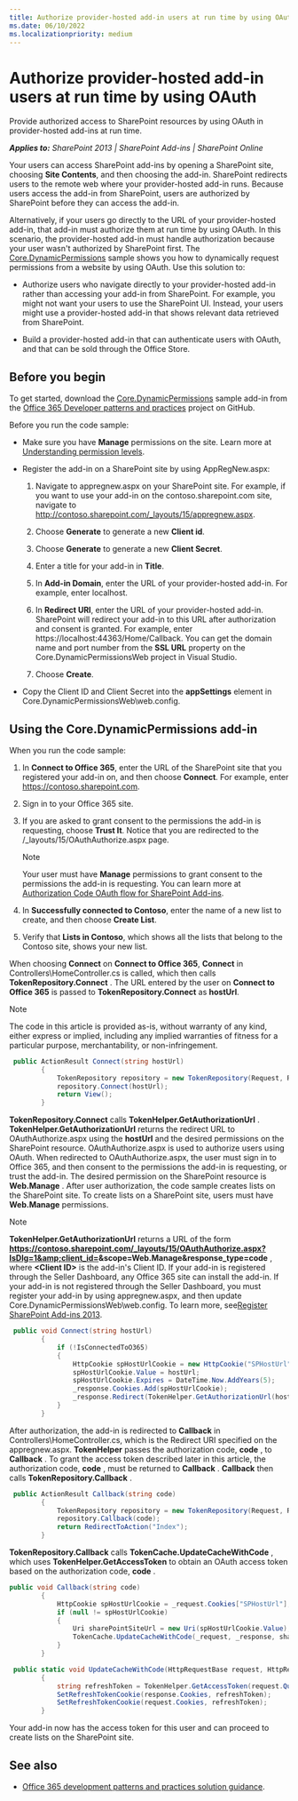 ```yaml
---
title: Authorize provider-hosted add-in users at run time by using OAuth
ms.date: 06/10/2022
ms.localizationpriority: medium
---
```

# Authorize provider-hosted add-in users at run time by using OAuth

Provide authorized access to SharePoint resources by using OAuth in provider-hosted add-ins at run time.

_**Applies to:** SharePoint 2013 | SharePoint Add-ins | SharePoint Online_

Your users can access SharePoint add-ins by opening a SharePoint site, choosing  **Site Contents**, and then choosing the add-in. SharePoint redirects users to the remote web where your provider-hosted add-in runs. Because users access the add-in from SharePoint, users are authorized by SharePoint before they can access the add-in.

Alternatively, if your users go directly to the URL of your provider-hosted add-in, that add-in must authorize them at run time by using OAuth. In this scenario, the provider-hosted add-in must handle authorization because your user wasn't authorized by SharePoint first. The [Core.DynamicPermissions](https://github.com/pnp/PnP/tree/master/Samples/Core.DynamicPermissions) sample shows you how to dynamically request permissions from a website by using OAuth.
Use this solution to:

- Authorize users who navigate directly to your provider-hosted add-in rather than accessing your add-in from SharePoint. For example, you might not want your users to use the SharePoint UI. Instead, your users might use a provider-hosted add-in that shows relevant data retrieved from SharePoint.
    
- Build a provider-hosted add-in that can authenticate users with OAuth, and that can be sold through the Office Store.
    
## Before you begin

To get started, download the [Core.DynamicPermissions](https://github.com/pnp/PnP/tree/master/Samples/Core.DynamicPermissions) sample add-in from the [Office 365 Developer patterns and practices](https://github.com/SharePoint/PnP/tree/dev) project on GitHub.

Before you run the code sample: 

- Make sure you have  **Manage** permissions on the site. Learn more at [Understanding permission levels](https://support.office.com/article/Understanding-permission-levels-87ECBB0E-6550-491A-8826-C075E4859848).
    
- Register the add-in on a SharePoint site by using AppRegNew.aspx: 
    
	1. Navigate to appregnew.aspx on your SharePoint site. For example, if you want to use your add-in on the contoso.sharepoint.com site, navigate to http://contoso.sharepoint.com/_layouts/15/appregnew.aspx.
    
	2. Choose  **Generate** to generate a new **Client id**.
    
	3. Choose  **Generate** to generate a new **Client Secret**. 
	
	4. Enter a title for your add-in in  **Title**.
	
	5. In  **Add-in Domain**, enter the URL of your provider-hosted add-in. For example, enter localhost. 
	
	6. In  **Redirect URI**, enter the URL of your provider-hosted add-in. SharePoint will redirect your add-in to this URL after authorization and consent is granted. For example, enter https://localhost:44363/Home/Callback. You can get the domain name and port number from the  **SSL URL** property on the Core.DynamicPermissionsWeb project in Visual Studio.
	
	7. Choose  **Create**. 
    
- Copy the Client ID and Client Secret into the  **appSettings** element in Core.DynamicPermissionsWeb\web.config.

## Using the Core.DynamicPermissions add-in

When you run the code sample:

1. In  **Connect to Office 365**, enter the URL of the SharePoint site that you registered your add-in on, and then choose  **Connect**. For example, enter https://contoso.sharepoint.com.
    
2. Sign in to your Office 365 site.
    
3. If you are asked to grant consent to the permissions the add-in is requesting, choose  **Trust It**. Notice that you are redirected to the /_layouts/15/OAuthAuthorize.aspx page. 
    
	> [!NOTE] 
    > Your user must have  **Manage** permissions to grant consent to the permissions the add-in is requesting. You can learn more at [Authorization Code OAuth flow for SharePoint Add-ins](https://msdn.microsoft.com/library/e89e91c7-ea39-49b9-af5a-7f047a7e2ab7%28Office.15%29.aspx).

4. In  **Successfully connected to Contoso**, enter the name of a new list to create, and then choose  **Create List**.
    
5. Verify that  **Lists in Contoso**, which shows all the lists that belong to the Contoso site, shows your new list. 
    
When choosing  **Connect** on **Connect to Office 365**,  **Connect** in Controllers\HomeController.cs is called, which then calls **TokenRepository.Connect** . The URL entered by the user on **Connect to Office 365** is passed to **TokenRepository.Connect** as **hostUrl**.

> [!NOTE] 
> The code in this article is provided as-is, without warranty of any kind, either express or implied, including any implied warranties of fitness for a particular purpose, merchantability, or non-infringement.

```csharp
 public ActionResult Connect(string hostUrl)
        {
            TokenRepository repository = new TokenRepository(Request, Response);
            repository.Connect(hostUrl);
            return View();            
        }
```

**TokenRepository.Connect** calls **TokenHelper.GetAuthorizationUrl** . **TokenHelper.GetAuthorizationUrl** returns the redirect URL to OAuthAuthorize.aspx using the **hostUrl** and the desired permissions on the SharePoint resource. OAuthAuthorize.aspx is used to authorize users using OAuth. When redirected to OAuthAuthorize.aspx, the user must sign in to Office 365, and then consent to the permissions the add-in is requesting, or trust the add-in. The desired permission on the SharePoint resource is **Web.Manage** . After user authorization, the code sample creates lists on the SharePoint site. To create lists on a SharePoint site, users must have **Web.Manage** permissions.

> [!NOTE] 
> **TokenHelper.GetAuthorizationUrl** returns a URL of the form **https://contoso.sharepoint.com/_layouts/15/OAuthAuthorize.aspx?IsDlg=1&amp;client_id=<Client ID>&amp;scope=Web.Manage&amp;response_type=code** , where **&lt;Client ID&gt;** is the add-in's Client ID. If your add-in is registered through the Seller Dashboard, any Office 365 site can install the add-in. If your add-in is not registered through the Seller Dashboard, you must register your add-in by using appregnew.aspx, and then update Core.DynamicPermissionsWeb\web.config. To learn more, see[Register SharePoint Add-ins 2013](https://msdn.microsoft.com/library/be41a5dc-2af9-4fd9-bf4e-ad6dfa849524%28Office.15%29.aspx).

```csharp
 public void Connect(string hostUrl)
        {
            if (!IsConnectedToO365)
            {
                HttpCookie spHostUrlCookie = new HttpCookie("SPHostUrl");
                spHostUrlCookie.Value = hostUrl;
                spHostUrlCookie.Expires = DateTime.Now.AddYears(5);
                _response.Cookies.Add(spHostUrlCookie);
                _response.Redirect(TokenHelper.GetAuthorizationUrl(hostUrl, "Web.Manage"));
            }
        }
```

After authorization, the add-in is redirected to  **Callback** in Controllers\HomeController.cs, which is the Redirect URI specified on the appregnew.aspx. **TokenHelper** passes the authorization code, **code** , to **Callback** . To grant the access token described later in this article, the authorization code, **code** , must be returned to **Callback** . **Callback** then calls **TokenRepository.Callback** .

```csharp
 public ActionResult Callback(string code)
        {
            TokenRepository repository = new TokenRepository(Request, Response);
            repository.Callback(code);
            return RedirectToAction("Index");
        }
```

**TokenRepository.Callback** calls **TokenCache.UpdateCacheWithCode** , which uses **TokenHelper.GetAccessToken** to obtain an OAuth access token based on the authorization code, **code** .

```csharp
public void Callback(string code)
        {
            HttpCookie spHostUrlCookie = _request.Cookies["SPHostUrl"];
            if (null != spHostUrlCookie)
            {
                Uri sharePointSiteUrl = new Uri(spHostUrlCookie.Value);
                TokenCache.UpdateCacheWithCode(_request, _response, sharePointSiteUrl);
            }
        }
```

```csharp
 public static void UpdateCacheWithCode(HttpRequestBase request, HttpResponseBase response, Uri targetUri)
        {
            string refreshToken = TokenHelper.GetAccessToken(request.QueryString["code"], "00000003-0000-0ff1-ce00-000000000000", targetUri.Authority, TokenHelper.GetRealmFromTargetUrl(targetUri), new Uri(request.Url.GetLeftPart(UriPartial.Path))).RefreshToken;
            SetRefreshTokenCookie(response.Cookies, refreshToken);
            SetRefreshTokenCookie(request.Cookies, refreshToken);
        }
```

Your add-in now has the access token for this user and can proceed to create lists on the SharePoint site. 

## See also
<a name="bk_addresources"> </a>

- [Office 365 development patterns and practices solution guidance](Office-365-development-patterns-and-practices-solution-guidance.md).
    
